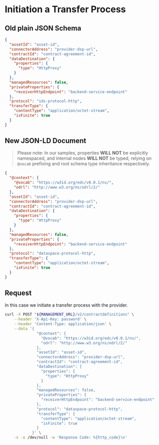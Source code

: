 # Initiation a Transfer Process

## Old plain JSON Schema

```json
{
  "assetId": "asset-id",
  "connectorAddress": "provider-dsp-url",
  "contractId": "contract-agreement-id",
  "dataDestination": {
    "properties": {
      "type": "HttpProxy"
    }
  },
  "managedResources": false,
  "privateProperties": {
    "receiverHttpEndpoint": "backend-service-endpoint"
  },
  "protocol": "ids-protocol-http",
  "transferType": {
    "contentType": "application/octet-stream",
    "isFinite": true
  }
}
```

## New JSON-LD Document

> Please note: In our samples, properties **WILL NOT** be explicitly namespaced, and internal nodes **WILL NOT** be typed, relying on `@vocab` prefixing and root schema type inheritance respectively.


```json
{
  "@context": {
    "@vocab": "https://w3id.org/edc/v0.0.1/ns/",
    "odrl": "http://www.w3.org/ns/odrl/2/"
  },
  "assetId": "asset-id",
  "connectorAddress": "provider-dsp-url",
  "contractId": "contract-agreement-id",
  "dataDestination": {
    "properties": {
      "type": "HttpProxy"
    }
  },
  "managedResources": false,
  "privateProperties": {
    "receiverHttpEndpoint": "backend-service-endpoint"
  },
  "protocol": "dataspace-protocol-http",
  "transferType": {
    "contentType": "application/octet-stream",
    "isFinite": true
  }
}
```

## Request

In this case we initiate a transfer process with the provider.

```bash
curl -X POST "${MANAGEMENT_URL}/v2/contractdefinitions" \
    --header 'X-Api-Key: password' \
    --header 'Content-Type: application/json' \
    --data '{
              "@context": {
                "@vocab": "https://w3id.org/edc/v0.0.1/ns/",
                "odrl": "http://www.w3.org/ns/odrl/2/"
              },
              "assetId": "asset-id",
              "connectorAddress": "provider-dsp-url",
              "contractId": "contract-agreement-id",
              "dataDestination": {
                "properties": {
                  "type": "HttpProxy"
                }
              },
              "managedResources": false,
              "privateProperties": {
                "receiverHttpEndpoint": "backend-service-endpoint"
              },
              "protocol": "dataspace-protocol-http",
              "transferType": {
                "contentType": "application/octet-stream",
                "isFinite": true
              }
            }' \
    -s -o /dev/null -w 'Response Code: %{http_code}\n'